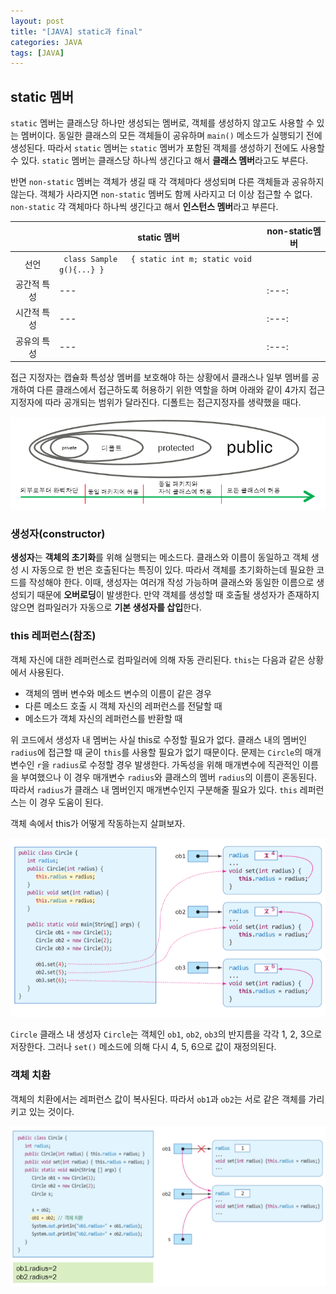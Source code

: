 ```yaml
---
layout: post
title: "[JAVA] static과 final" 
categories: JAVA
tags: [JAVA]
---
```


## static 멤버  
  
`static` 멤버는 클래스당 하나만 생성되는 멤버로, 객체를 생성하지 않고도 사용할 수 있는 멤버이다. 동일한 클래스의 모든 객체들이 공유하며 `main()` 메소드가 실행되기 전에 생성된다.
따라서 `static` 멤버는 `static` 멤버가 포함된 객체를 생성하기 전에도 사용할 수 있다. `static` 멤버는 클래스당 하나씩 생긴다고 해서 **클래스 멤버**라고도 부른다.

반면 `non-static` 멤버는 객체가 생길 때 각 객체마다 생성되며 다른 객체들과 공유하지 않는다. 객체가 사라지면 `non-static` 멤버도 함께 사라지고 더 이상 접근할 수 없다. 
`non-static` 각 객체마다 하나씩 생긴다고 해서 **인스턴스 멤버**라고 부른다.

| |static 멤버|non-static멤버|
|:---:|---|---|
|선언|``` class Sample   { static int m; static void g(){...} }```| |
|공간적 특성|---|:---:|
|시간적 특성|---|:---:|
|공유의 특성|---|:---:|

접근 지정자는 캡슐화 특성상 멤버를 보호해야 하는 상황에서 클래스나 일부 멤버를 공개하여 다른 클래스에서 접근하도록 허용하기 위한 역할을 하며 
아래와 같이 4가지 접근 지정자에 따라 공개되는 범위가 달라진다. 디폴트는 접근지정자를 생략했을 때다.

![image2](/assets/images/JavaImages/31.png) 


### 생성자(constructor)

**생성자**는 **객체의 초기화**를 위해 실행되는 메소드다. 클래스와 이름이 동일하고 객체 생성 시 자동으로 한 번은 호출된다는 특징이 있다. 
따라서 객체를 초기화하는데 필요한 코드를 작성해야 한다. 이때, 생성자는 여러개 작성 가능하며 클래스와 동일한 이름으로 생성되기 때문에 **오버로딩**이 발생한다. 
만약 객체를 생성할 때 호출될 생성자가 존재하지 않으면 컴파일러가 자동으로 **기본 생성자를 삽입**한다. 


### this 레퍼런스(참조)  

객체 자신에 대한 레퍼런스로 컴파일러에 의해 자동 관리된다. `this`는 다음과 같은 상황에서 사용된다.

- 객체의 멤버 변수와 메소드 변수의 이름이 같은 경우
- 다른 메소드 호출 시 객체 자신의 레퍼런스를 전달할 때
- 메소드가 객체 자신의 레퍼런스를 반환할 때
 
 

 위 코드에서 생성자 내 멤버는 사실 this로 수정할 필요가 없다. 클래스 내의 멤버인 `radius`에 접근할 때 굳이 `this`를 사용할 필요가 없기 때문이다. 
 문제는 `Circle`의 매개변수인 `r`을 `radius`로 수정할 경우 발생한다. 가독성을 위해 매개변수에 직관적인 이름을 부여했으나 이 경우 매개변수 `radius`와 클래스의 멤버 `radius`의 이름이 혼동된다.
 따라서 `radius`가 클래스 내 멤버인지 매개변수인지 구분해줄 필요가 있다. `this` 레퍼런스는 이 경우 도움이 된다.  
 
 
 객체 속에서 this가 어떻게 작동하는지 살펴보자.

![image2](/assets/images/JavaImages/28.png)  

`Circle` 클래스 내 생성자 `Circle`는 객체인 `ob1`, `ob2`, `ob3`의 반지름을 각각 1, 2, 3으로 저장한다. 그러나 `set()` 메소드에 의해 다시 4, 5, 6으로 값이 재정의된다. 



### 객체 치환 

객체의 치환에서는 레퍼런스 값이 복사된다. 따라서  `ob1`과 `ob2`는 서로 같은 객체를 가리키고 있는 것이다. 

![image3](/assets/images/JavaImages/29.png)

